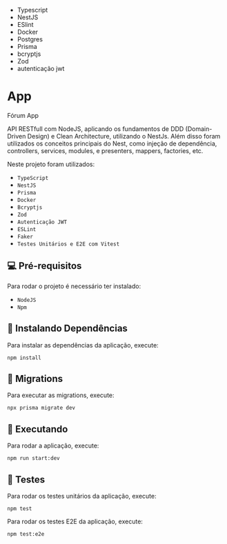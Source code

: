 - Typescript
- NestJS
- ESlint
- Docker
- Postgres
- Prisma
- bcryptjs
- Zod
- autenticação jwt


# App

Fórum App

API RESTfull com NodeJS, aplicando os fundamentos de DDD (Domain-Driven Design) e Clean Architecture, utilizando o NestJs. 
Além disso foram utilizados os conceitos principais do Nest, como injeção de dependência, controllers, services, modules, e presenters, mappers, factories, etc.

Neste projeto foram utilizados:
- `TypeScript`
- `NestJS`
- `Prisma`
- `Docker`
- `Bcryptjs`
- `Zod`
- `Autenticação JWT`
- `ESLint`
- `Faker`
- `Testes Unitários e E2E com Vitest`


## 💻 Pré-requisitos

Para rodar o projeto é necessário ter instalado:

- `NodeJS`
- `Npm`


## 🚩 Instalando Dependências

Para instalar as dependências da aplicação, execute:

```
npm install
```


## 📜 Migrations

Para executar as migrations, execute:

```
npx prisma migrate dev
```

## 🚀 Executando

Para rodar a aplicação, execute:

```
npm run start:dev
```

## 🚦 Testes

Para rodar os testes unitários da aplicação, execute:

```
npm test
```

Para rodar os testes E2E da aplicação, execute:

```
npm test:e2e
```